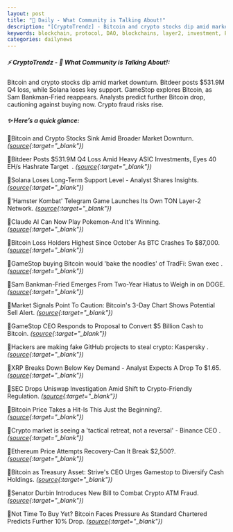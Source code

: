 ```yaml
---
layout: post
title: "🌅 Daily - What Community is Talking About!"
description: "[CryptoTrendz] - Bitcoin and crypto stocks dip amid market downturn. Bitdeer posts $531.9M Q4 loss, while Solana loses key support. GameStop explores Bitcoin, as Sam Bankman-Fried reappears. Analysts predict further Bitcoin drop, cautioning against buying now. Crypto fraud risks rise."
keywords: blockchain, protocol, DAO, blockchains, layer2, investment, Polygon, tokenomics, onchain
categories: dailynews
---
```


##### ⚡ CryptoTrendz - 📌 *What Community is Talking About!:*

Bitcoin and crypto stocks dip amid market downturn. Bitdeer posts $531.9M Q4 loss, while Solana loses key support. GameStop explores Bitcoin, as Sam Bankman-Fried reappears. Analysts predict further Bitcoin drop, cautioning against buying now. Crypto fraud risks rise.

##### ✨ *Here’s a quick glance:*


🔹Bitcoin and Crypto Stocks Sink Amid Broader Market Downturn. *([source](https://s.avyag.com/cj14){:target="_blank"})*

🔹Bitdeer Posts $531.9M Q4 Loss Amid Heavy ASIC Investments, Eyes 40 EH/s Hashrate Target  . *([source](https://s.avyag.com/unzg){:target="_blank"})*

🔹Solana Loses Long-Term Support Level - Analyst Shares Insights. *([source](https://s.avyag.com/e6x2){:target="_blank"})*

🔹'Hamster Kombat' Telegram Game Launches Its Own TON Layer-2 Network. *([source](https://s.avyag.com/r0zj){:target="_blank"})*

🔹Claude AI Can Now Play Pokemon-And It's Winning. *([source](https://s.avyag.com/w13u){:target="_blank"})*

🔹Bitcoin Loss Holders Highest Since October As BTC Crashes To $87,000. *([source](https://s.avyag.com/o45c){:target="_blank"})*

🔹GameStop buying Bitcoin would 'bake the noodles' of TradFi: Swan exec . *([source](https://s.avyag.com/1biq){:target="_blank"})*

🔹Sam Bankman-Fried Emerges From Two-Year Hiatus to Weigh in on DOGE. *([source](https://s.avyag.com/w855){:target="_blank"})*

🔹Market Signals Point To Caution: Bitcoin's 3-Day Chart Shows Potential Sell Alert. *([source](https://s.avyag.com/93r2){:target="_blank"})*

🔹GameStop CEO Responds to Proposal to Convert $5 Billion Cash to Bitcoin. *([source](https://s.avyag.com/l62q){:target="_blank"})*

🔹Hackers are making fake GitHub projects to steal crypto: Kaspersky . *([source](https://s.avyag.com/tr60){:target="_blank"})*

🔹XRP Breaks Down Below Key Demand - Analyst Expects A Drop To $1.65. *([source](https://s.avyag.com/2y6m){:target="_blank"})*

🔹SEC Drops Uniswap Investigation Amid Shift to Crypto-Friendly Regulation. *([source](https://s.avyag.com/50z4){:target="_blank"})*

🔹Bitcoin Price Takes a Hit-Is This Just the Beginning?. *([source](https://s.avyag.com/kbvc){:target="_blank"})*

🔹Crypto market is seeing a 'tactical retreat, not a reversal' - Binance CEO . *([source](https://s.avyag.com/l316){:target="_blank"})*

🔹Ethereum Price Attempts Recovery-Can It Break $2,500?. *([source](https://s.avyag.com/5ynm){:target="_blank"})*

🔹Bitcoin as Treasury Asset: Strive's CEO Urges Gamestop to Diversify Cash Holdings. *([source](https://s.avyag.com/vrv4){:target="_blank"})*

🔹Senator Durbin Introduces New Bill to Combat Crypto ATM Fraud. *([source](https://s.avyag.com/386v){:target="_blank"})*

🔹Not Time To Buy Yet? Bitcoin Faces Pressure As Standard Chartered Predicts Further 10% Drop. *([source](https://s.avyag.com/i4sp){:target="_blank"})*

